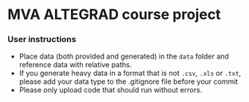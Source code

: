 # MVA ALTEGRAD course project

### User instructions
- Place data (both provided and generated) in the `data` folder and reference data with relative paths.
- If you generate heavy data in a format that is not `.csv`, `.xls` or `.txt`, please add your data type to the .gitignore file before your commit
- Please only upload code that should run without errors.
